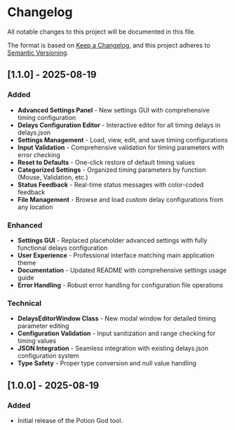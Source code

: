 # Changelog

All notable changes to this project will be documented in this file.

The format is based on [Keep a Changelog](https://keepachangelog.com/en/1.0.0/),
and this project adheres to [Semantic Versioning](https://semver.org/spec/v2.0.0.html).

## [1.1.0] - 2025-08-19

### Added

- **Advanced Settings Panel** - New settings GUI with comprehensive timing configuration
- **Delays Configuration Editor** - Interactive editor for all timing delays in delays.json
- **Settings Management** - Load, view, edit, and save timing configurations
- **Input Validation** - Comprehensive validation for timing parameters with error checking
- **Reset to Defaults** - One-click restore of default timing values
- **Categorized Settings** - Organized timing parameters by function (Mouse, Validation, etc.)
- **Status Feedback** - Real-time status messages with color-coded feedback
- **File Management** - Browse and load custom delay configurations from any location

### Enhanced

- **Settings GUI** - Replaced placeholder advanced settings with fully functional delays configuration
- **User Experience** - Professional interface matching main application theme
- **Documentation** - Updated README with comprehensive settings usage guide
- **Error Handling** - Robust error handling for configuration file operations

### Technical

- **DelaysEditorWindow Class** - New modal window for detailed timing parameter editing
- **Configuration Validation** - Input sanitization and range checking for timing values
- **JSON Integration** - Seamless integration with existing delays.json configuration system
- **Type Safety** - Proper type conversion and null value handling

## [1.0.0] - 2025-08-19

### Added

- Initial release of the Potion God tool.
